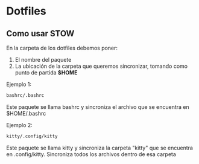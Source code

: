 # Dotfiles

## Como usar STOW

En la carpeta de los dotfiles debemos poner:

1) El nombre del paquete 
2) La ubicación de la carpeta que queremos sincronizar, tomando como punto de partida **$HOME**

Ejemplo 1: 

```bash
bashrc/.bashrc
```
Este paquete se llama bashrc y sincroniza el archivo que se encuentra en $HOME/.bashrc

Ejemplo 2: 

```bash
kitty/.config/kitty
```
Este paquete se llama kitty y sincroniza la carpeta "kitty" que se encuentra en .config/kitty. Sincroniza todos los archivos dentro de esa carpeta

